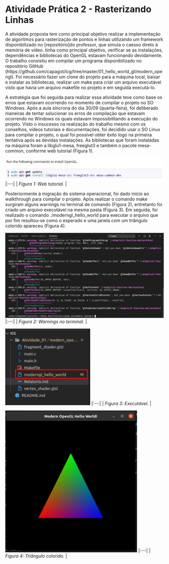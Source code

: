 # Atividade Prática 2 - Rasterizando Linhas

<p>A atividade proposta tem como principal objetivo realizar a implementação de algorítmos para rasterização de pontos e linhas utilizando um framework disponibilizado no [repositório]<https://github.com/capagot/icg/tree/master/02_mygl_framework>do professor, que simula o caesso direto à memória de vídeo. tinha como principal objetivo, verificar se as instalações, dependências e bibliotecas do OpenGL estavam funcionando devidamente. O trabalho consistiu em compilar um programa disponibilizado no repositório GitHub (https://github.com/capagot/icg/tree/master/01_hello_world_gl/modern_opengl). Foi necessário fazer um clone do projeto para a máquina local, baixar e instalar as bibliotecas, realizar um make para criar um arquivo executável visto que havia um arquivo makefile no projeto e em seguida executá-lo.</p>

<p>A estratégia que foi seguida para realizar essa atividade teve como base os erros que estavam ocorrendo no momento de compilar o projeto no SO Windows. Após a aula síncrona do dia 30/09 (quarta-feira), foi deliberado maneiras de tentar solucionar os erros de compilação que estavam ocorrendo no Windows os quais estavam impossibilitando a execução do projeto. Visto o insucesso na realização do trabalho mesmo com os conselhos, vídeos tutoriais e documentações, foi decidido usar o SO Linux para compilar o projeto, o qual foi possível obter êxito logo na primeira tentativa após as devidas instalações. As bibliotecas que foram instaladas na máquina foram a libglu1-mesa, freeglut3 e também o pacote mesa-common, conforme web tutorial (Figura 1).</p>

![](https://github.com/andersonleitee/ICG/blob/master/Atividade_01/modern_opengl/prints/Figura%201.jpeg?raw=true ) 
|:--:| 
| *Figura 1: Web tutorial.* |

<p>Posteriormente à migração do sistema operacional, foi dado início ao walkthrough para compilar o projeto. Após realizar o comando make surgiram alguns warnings no terminal de comando (Figura 2), entretanto foi criado um arquivo executável na mesma pasta (Figura 3). Em seguida, foi realizado o comando ./moderngl_hello_world para executar o arquivo que por fim resultou-se como o esperado e uma janela com um triângulo colorido apareceu (Figura 4). </p>

![](https://github.com/andersonleitee/ICG/blob/master/Atividade_01/modern_opengl/prints/Figura%202.jpeg?raw=true) 
|:--:| 
| *Figura 2: Warnings no terminal.* |

![](https://github.com/andersonleitee/ICG/blob/master/Atividade_01/modern_opengl/prints/Figura%203.jpeg?raw=true) 
|:--:| 
| *Figura 3: Executável.* |

![](https://github.com/andersonleitee/ICG/blob/master/Atividade_01/modern_opengl/prints/Figura%204.jpeg?raw=true) 
|:--:| 
| *Figura 4: Triângulo colorido.* |
